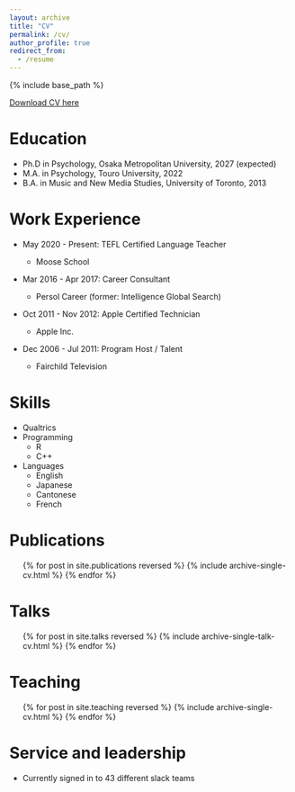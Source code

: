 ```yaml
---
layout: archive
title: "CV"
permalink: /cv/
author_profile: true
redirect_from:
  - /resume
---
```


{% include base_path %}

[Download CV here](https://cleone.github.io/files/cv.pdf)

Education
======
* Ph.D in Psychology, Osaka Metropolitan University, 2027 (expected)
* M.A. in Psychology, Touro University, 2022
* B.A. in Music and New Media Studies, University of Toronto, 2013

Work Experience
======
* May 2020 - Present: TEFL Certified Language Teacher
  * Moose School

* Mar 2016 - Apr 2017: Career Consultant
  * Persol Career (former: Intelligence Global Search)

* Oct 2011 - Nov 2012: Apple Certified Technician
  * Apple Inc.

* Dec 2006 - Jul 2011: Program Host / Talent
  * Fairchild Television

  
Skills
======
* Qualtrics
* Programming
  * R
  * C++
* Languages
  * English
  * Japanese
  * Cantonese
  * French

Publications
======
  <ul>{% for post in site.publications reversed %}
    {% include archive-single-cv.html %}
  {% endfor %}</ul>
  
Talks
======
  <ul>{% for post in site.talks reversed %}
    {% include archive-single-talk-cv.html  %}
  {% endfor %}</ul>
  
Teaching
======
  <ul>{% for post in site.teaching reversed %}
    {% include archive-single-cv.html %}
  {% endfor %}</ul>
  
Service and leadership
======
* Currently signed in to 43 different slack teams
